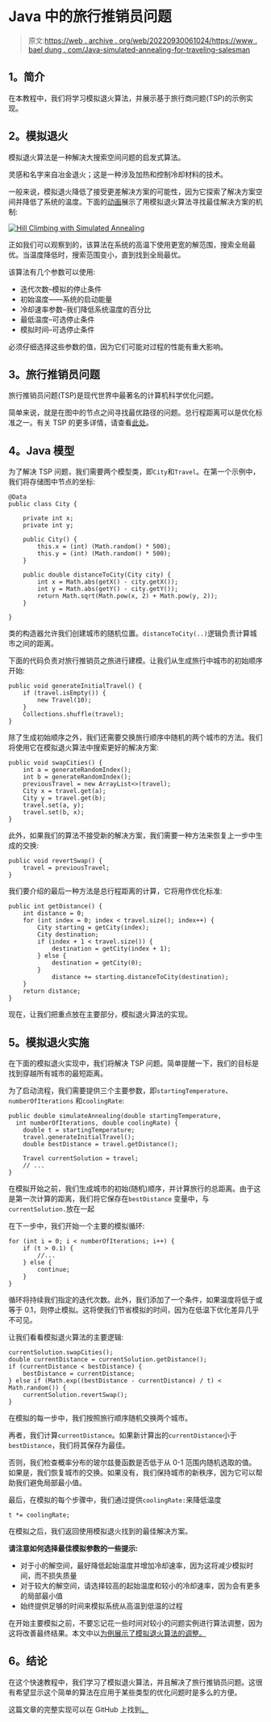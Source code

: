# Java 中的旅行推销员问题

> 原文:[https://web . archive . org/web/20220930061024/https://www . bael dung . com/Java-simulated-annealing-for-traveling-salesman](https://web.archive.org/web/20220930061024/https://www.baeldung.com/java-simulated-annealing-for-traveling-salesman)

## **1。简介**

在本教程中，我们将学习模拟退火算法，并展示基于旅行商问题(TSP)的示例实现。

## **2。模拟退火**

模拟退火算法是一种解决大搜索空间问题的启发式算法。

灵感和名字来自冶金退火；这是一种涉及加热和控制冷却材料的技术。

一般来说，模拟退火降低了接受更差解决方案的可能性，因为它探索了解决方案空间并降低了系统的温度。下面的[动画](https://web.archive.org/web/20220807183612/https://commons.wikimedia.org/wiki/File:Hill_Climbing_with_Simulated_Annealing.gif)展示了用模拟退火算法寻找最佳解决方案的机制:

[![Hill Climbing with Simulated Annealing](../Images/0ba1ea419d2c37dcaf4b8f77d6281a78.png)](/web/20220807183612/https://www.baeldung.com/wp-content/uploads/2016/12/Hill_Climbing_with_Simulated_Annealing.gif)

正如我们可以观察到的，该算法在系统的高温下使用更宽的解范围，搜索全局最优。当温度降低时，搜索范围变小，直到找到全局最优。

该算法有几个参数可以使用:

*   迭代次数–模拟的停止条件
*   初始温度——系统的启动能量
*   冷却速率参数–我们降低系统温度的百分比
*   最低温度–可选停止条件
*   模拟时间–可选停止条件

必须仔细选择这些参数的值，因为它们可能对过程的性能有重大影响。

## **3。旅行推销员问题**

旅行推销员问题(TSP)是现代世界中最著名的计算机科学优化问题。

简单来说，就是在图中的节点之间寻找最优路径的问题。总行程距离可以是优化标准之一。有关 TSP 的更多详情，请查看[此处](https://web.archive.org/web/20220807183612/https://simple.wikipedia.org/wiki/Travelling_salesman_problem)。

## **4。Java 模型**

为了解决 TSP 问题，我们需要两个模型类，即`City`和`Travel`。在第一个示例中，我们将存储图中节点的坐标:

```
@Data
public class City {

    private int x;
    private int y;

    public City() {
        this.x = (int) (Math.random() * 500);
        this.y = (int) (Math.random() * 500);
    }

    public double distanceToCity(City city) {
        int x = Math.abs(getX() - city.getX());
        int y = Math.abs(getY() - city.getY());
        return Math.sqrt(Math.pow(x, 2) + Math.pow(y, 2));
    }

}
```

类的构造器允许我们创建城市的随机位置。`distanceToCity(..)`逻辑负责计算城市之间的距离。

下面的代码负责对旅行推销员之旅进行建模。让我们从生成旅行中城市的初始顺序开始:

```
public void generateInitialTravel() {
    if (travel.isEmpty()) {
        new Travel(10);
    }
    Collections.shuffle(travel);
}
```

除了生成初始顺序之外，我们还需要交换旅行顺序中随机的两个城市的方法。我们将使用它在模拟退火算法中搜索更好的解决方案:

```
public void swapCities() {
    int a = generateRandomIndex();
    int b = generateRandomIndex();
    previousTravel = new ArrayList<>(travel);
    City x = travel.get(a);
    City y = travel.get(b);
    travel.set(a, y);
    travel.set(b, x);
}
```

此外，如果我们的算法不接受新的解决方案，我们需要一种方法来恢复上一步中生成的交换:

```
public void revertSwap() {
    travel = previousTravel;
}
```

我们要介绍的最后一种方法是总行程距离的计算，它将用作优化标准:

```
public int getDistance() {
    int distance = 0;
    for (int index = 0; index < travel.size(); index++) {
        City starting = getCity(index);
        City destination;
        if (index + 1 < travel.size()) {
            destination = getCity(index + 1);
        } else {
            destination = getCity(0);
        }
            distance += starting.distanceToCity(destination);
    }
    return distance;
}
```

现在，让我们把重点放在主要部分，模拟退火算法的实现。

## **5。模拟退火实施**

在下面的模拟退火实现中，我们将解决 TSP 问题。简单提醒一下，我们的目标是找到穿越所有城市的最短距离。

为了启动流程，我们需要提供三个主要参数，即`startingTemperature`、`numberOfIterations` 和`coolingRate`:

```
public double simulateAnnealing(double startingTemperature,
  int numberOfIterations, double coolingRate) {
    double t = startingTemperature;
    travel.generateInitialTravel();
    double bestDistance = travel.getDistance();

    Travel currentSolution = travel;
    // ...
}
```

在模拟开始之前，我们生成城市的初始(随机)顺序，并计算旅行的总距离。由于这是第一次计算的距离，我们将它保存在`bestDistance` 变量中，与`currentSolution.`放在一起

在下一步中，我们开始一个主要的模拟循环:

```
for (int i = 0; i < numberOfIterations; i++) {
    if (t > 0.1) {
        //...
    } else {
        continue;
    }
}
```

循环将持续我们指定的迭代次数。此外，我们添加了一个条件，如果温度将低于或等于 0.1，则停止模拟。这将使我们节省模拟的时间，因为在低温下优化差异几乎不可见。

让我们看看模拟退火算法的主要逻辑:

```
currentSolution.swapCities();
double currentDistance = currentSolution.getDistance();
if (currentDistance < bestDistance) {
    bestDistance = currentDistance;
} else if (Math.exp((bestDistance - currentDistance) / t) < Math.random()) {
    currentSolution.revertSwap();
}
```

在模拟的每一步中，我们按照旅行顺序随机交换两个城市。

再者，我们计算`currentDistance`。如果新计算出的`currentDistance`小于`bestDistance`，我们将其保存为最佳。

否则，我们检查概率分布的玻尔兹曼函数是否低于从 0-1 范围内随机选取的值。如果是，我们恢复城市的交换。如果没有，我们保持城市的新秩序，因为它可以帮助我们避免局部最小值。

最后，在模拟的每个步骤中，我们通过提供`coolingRate:`来降低温度

```
t *= coolingRate;
```

在模拟之后，我们返回使用模拟退火找到的最佳解决方案。

**请注意如何选择最佳模拟参数的一些提示:**

*   对于小的解空间，最好降低起始温度并增加冷却速率，因为这将减少模拟时间，而不损失质量
*   对于较大的解空间，请选择较高的起始温度和较小的冷却速率，因为会有更多的局部最小值
*   始终提供足够的时间来模拟系统从高温到低温的过程

在开始主要模拟之前，不要忘记花一些时间对较小的问题实例进行算法调整，因为这将改善最终结果。本文中以[为例展示了模拟退火算法的调整。](https://web.archive.org/web/20220807183612/https://www.researchgate.net/publication/269268529_Simulated_Annealing_algorithm_for_optimization_of_elastic_optical_networks_with_unicast_and_anycast_traffic)

## **6。结论**

在这个快速教程中，我们学习了模拟退火算法，并且解决了旅行推销员问题。这很有希望显示这个简单的算法在应用于某些类型的优化问题时是多么的方便。

这篇文章的完整实现可以在 GitHub 上找到[。](https://web.archive.org/web/20220807183612/https://github.com/eugenp/tutorials/tree/master/algorithms-modules/algorithms-genetic "The Full Registration/Authentication Example Project on Github ")